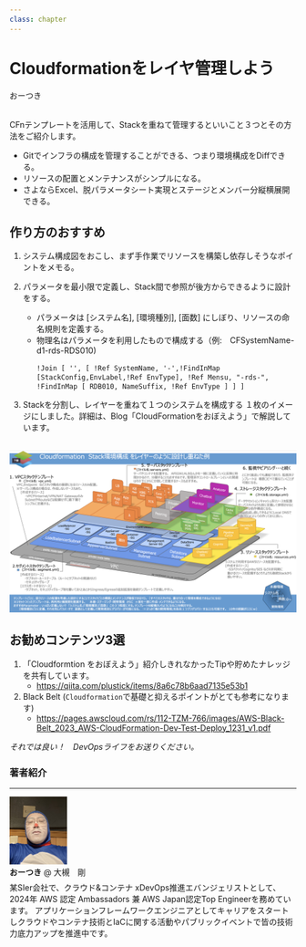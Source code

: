 ```yaml
---
class: chapter
---
```


# Cloudformationをレイヤ管理しよう

<div class="flush-right">
おーつき
</div>

<br>

CFnテンプレートを活用して、Stackを重ねて管理するといいこと３つとその方法をご紹介します。

* Gitでインフラの構成を管理することができる、つまり環境構成をDiffできる。
* リソースの配置とメンテナンスがシンプルになる。
* さよならExcel、脱パラメータシート実現とステージとメンバー分縦横展開できる。

## 作り方のおすすめ
1. システム構成図をおこし、まず手作業でリソースを構築し依存しそうなポイントをメモる。

1. パラメータを最小限で定義し、Stack間で参照が後方からできるように設計をする。
    - パラメータは [システム名], [環境種別], [面数] にしぼり、リソースの命名規則を定義する。
    - 物理名はパラメータを利用したもので構成する（例:　CFSystemName-d1-rds-RDS010)
        ```
        !Join [ '', [ !Ref SystemName, '-',!FindInMap [StackConfig,EnvLabel,!Ref EnvType], !Ref Mensu, "-rds-", !FindInMap [ RDB010, NameSuffix, !Ref EnvType ] ] ]
        ```    
1. Stackを分割し、レイヤーを重ねて１つのシステムを構成する
１枚のイメージにしました。詳細は、Blog「CloudFormationをおぼえよう」で解説しています。

<br>
<img src="images/chap-otsukit-cfn/cfn-recommendstack2025.png" >


## お勧めコンテンツ3選
1. 「Cloudformtion をおぼえよう」紹介しきれなかったTipや貯めたナレッジを共有しています。
    - https://qiita.com/plustick/items/8a6c78b6aad7135e53b1
1. Black Belt (`Cloudformation`で基礎と抑えるポイントがとても参考になります)
    - https://pages.awscloud.com/rs/112-TZM-766/images/AWS-Black-Belt_2023_AWS-CloudFormation-Dev-Test-Deploy_1231_v1.pdf

*それでは良い！　DevOpsライフをお送りください。*<br>

### 著者紹介
---

<div class="author-profile">
    <img src="images/otsukit.png" width="20%">
    <div>
            <b>おーつき</b>
            @ 大槻　剛
    </div>
</div>
<p style="margin-top: 0.5em; margin-bottom: 2em;">
某SIer会社で、クラウド&コンテナ xDevOps推進エバンジェリストとして、2024年 AWS 認定 Ambassadors 兼 AWS Japan認定Top Engineerを務めています。
アプリケーションフレームワークエンジニアとしてキャリアをスタートしクラウドやコンテナ技術とIaCに関する活動やパブリックイベントで皆の技術力底力アップを推進中です。
</p>